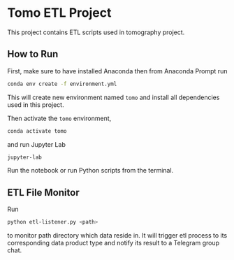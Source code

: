 # Tomo ETL Project

This project contains ETL scripts used in tomography project.



## How to Run
First, make sure to have installed Anaconda then from Anaconda Prompt run

```sh
conda env create -f environment.yml
```

This will create new environment named `tomo` and install all dependencies used in this project.

Then activate the `tomo` environment,

```sh
conda activate tomo
```

and run Jupyter Lab

```sh
jupyter-lab
```

Run the notebook or run Python scripts from the terminal.

## ETL File Monitor

Run 
```sh
python etl-listener.py <path> 
``` 
to monitor path directory which data reside in. It will trigger etl process to its corresponding data product type
and notify its result to a Telegram group chat.
